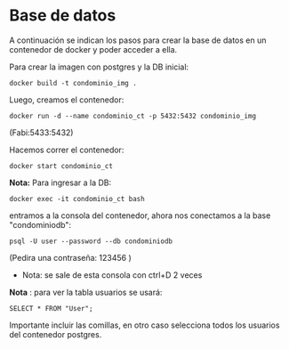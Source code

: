 # Base de datos
A continuación se indican los pasos para crear la base de datos en un contenedor de docker y poder acceder a ella.

Para crear la imagen con postgres y la DB inicial: 
```
docker build -t condominio_img .
```
Luego, creamos el contenedor:
```
docker run -d --name condominio_ct -p 5432:5432 condominio_img
```

(Fabi:5433:5432)

Hacemos correr el contenedor:
```
docker start condominio_ct
```
**Nota:** Para ingresar a la DB:
```
docker exec -it condominio_ct bash
```
entramos a la consola del contenedor, ahora nos conectamos a la base "condominiodb":
```
psql -U user --password --db condominiodb
```
(Pedira una contraseña: 123456 )
* Nota: se sale de esta consola con ctrl+D 2 veces

**Nota** : para ver la tabla usuarios se usará:
```
SELECT * FROM "User";
```
Importante incluir las comillas, en otro caso selecciona todos los usuarios del contenedor postgres.
